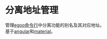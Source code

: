 # 分离地址管理
管理[egoo命令行](https://github.com/egoo-wh/egoo)中分离功能的别名及其对应地址。  
基于[angular](https://angular.io/)和[material](https://material.angular.io/)。


